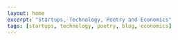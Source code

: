 ```yaml
---
layout: home
excerpt: "Startups, Technology, Poetry and Economics"
tags: [startups, technology, poetry, blog, economics]
---
```

